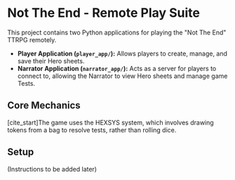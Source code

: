 # Not The End - Remote Play Suite

This project contains two Python applications for playing the "Not The End" TTRPG remotely.

-   **Player Application (`player_app/`):** Allows players to create, manage, and save their Hero sheets.
-   **Narrator Application (`narrator_app/`):** Acts as a server for players to connect to, allowing the Narrator to view Hero sheets and manage game Tests.

## Core Mechanics

[cite_start]The game uses the HEXSYS system, which involves drawing tokens from a bag to resolve tests, rather than rolling dice.

## Setup

(Instructions to be added later)